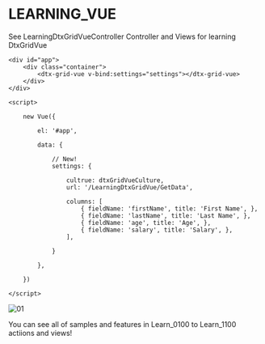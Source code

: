 # LEARNING_VUE

See LearningDtxGridVueController Controller and Views for learning DtxGridVue

	<div id="app">
		<div class="container">
			<dtx-grid-vue v-bind:settings="settings"></dtx-grid-vue>
		</div>
	</div>
  
	<script>

		new Vue({

			el: '#app',

			data: {

				// New!
				settings: {

					cultrue: dtxGridVueCulture,
					url: '/LearningDtxGridVue/GetData',

					columns: [
						{ fieldName: 'firstName', title: 'First Name', },
						{ fieldName: 'lastName', title: 'Last Name', },
						{ fieldName: 'age', title: 'Age', },
						{ fieldName: 'salary', title: 'Salary', },
					],

				}

			},

		})

	</script>

![01](https://user-images.githubusercontent.com/8329347/46260289-c882a380-c4f0-11e8-86b8-4622abeaf0b5.jpg)

You can see all of samples and features in Learn_0100 to Learn_1100 actiions and views!
